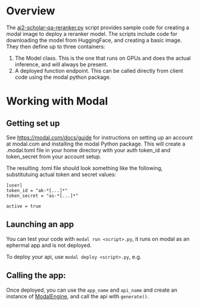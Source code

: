 # Overview

The [ai2-scholar-qa-reranker.py](https://github.com/allenai/ai2-scholarqa-lib/blob/main/api/scholarqa/rag/reranker/ai2-scholar-qa-reranker.py)
script provides sample code for creating a modal image to deploy a reranker model.
The scripts include code for downloading the model from HuggingFace, and creating
a basic image. They then define up to three containers:

1. The Model class. This is the one that runs on GPUs and does the actual inference,
   and will always be present.
2. A deployed function endpoint. This can be called directly from client code using the
   modal python package.

# Working with Modal

## Getting set up

See https://modal.com/docs/guide for instructions on setting up an account at modal.com
and installing the modal Python package. This will create a .modal.toml file in your
home directory with your auth token_id and token_secret from your account setup.

The resulting .toml file should look something like the following,
substitutuing actual token and secret values:

```
[user]
token_id = "ak-*[...]*"
token_secret = "as-*[...]*"

active = true
```

## Launching an app

You can test your code with
`modal run <script>.py`, it runs on modal as an ephermal app and is not deployed.

To deploy your api, use `modal deploy <script>.py`, e.g.

## Calling the app:

Once deployed, you can use the `app_name` and `api_name` and create an instance of [ModalEngine](https://github.com/allenai/ai2-scholarqa-lib/blob/21336d381f73f46d5896f6fcc78d678eb21034a3/api/scholarqa/rag/reranker/modal_engine.py#L25),
and call the api with `generate()`.
